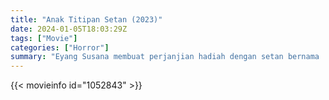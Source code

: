 ```yaml
---
title: "Anak Titipan Setan (2023)"
date: 2024-01-05T18:03:29Z
tags: ["Movie"]
categories: ["Horror"]
summary: "Eyang Susana membuat perjanjian hadiah dengan setan bernama 'Jaran Penoleh'. Perjanjian tersebut membuatnya harus mempersiapkan pengorbanan berupa anak berusia 10 tahun kepada iblis. Jika tidak bisa, maka nyawa Eyang Susana menjadi taruhannya."
---
```


<mux-player stream-type="on-demand"
src="https://kp3d-my.sharepoint.com/personal/ryoo_kp3d_onmicrosoft_com/_layouts/15/download.aspx?share=EUvZGdiqTjNGqz0xnjNWwWwB3erQiDnxaZkaLcyoKUTG5Q" prefer-playback="mse" controls>

</mux-player>


{{< movieinfo id="1052843" >}}

<script src="https://cdn.jsdelivr.net/npm/@mux/mux-player"></script>

 <script type="application/ld+json ">
{
"@context": "https://schema.org/",
"@type": "VideoObject",
"name": "Anak Titipan Setan (2023)",
"contentUrl": "https://stream.mux.com/JVbfp3cEeojA9cAJHEN02d00P7o91p8VgI2iUXUYkwQV4.m3u8",
"thumbnailUrl": "https://www.themoviedb.org/t/p/original/9eSoJrj8LkbUzuPSJzgSXWKexKj.jpg?width=314&fit_mode=preserve&time=25",
"uploadDate": "2023-12-25T06:24:19Z",
}

</script>
